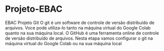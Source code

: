 <h1> Projeto-EBAC</h1>
EBAC Projeto Git
O git é um software de controle de versão distribuído de arquivos. Voce pode utiliza-lo tanto na máquina virtual do Google Colab quanto na sua máquina local.
O GitHub é uma ferramenta online de controle de versão distribuído de arquivos.
Nesta etapa vamos configurar o git na máquina virtual do Google Colab ou na sua máquina local
